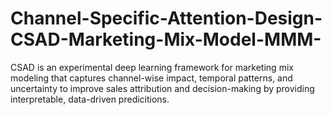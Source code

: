 # Channel-Specific-Attention-Design-CSAD-Marketing-Mix-Model-MMM-
CSAD is an experimental deep learning framework for marketing mix modeling that captures channel-wise impact, temporal patterns, and uncertainty to improve sales attribution and decision-making by providing interpretable, data-driven predicitions.
